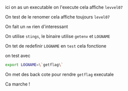 ici on as un executable on l'execute cela affiche `levvel07`

On test de le renomer cela affiche toujours `level07`

On fait un `nm`  rien d'interessant

On utilise `stings`, le binaire utilise `getenv` et `LOGNAME`

On tet de redefinir `LOGNAME` en `test` cela fonctione

on test avec 

```bash
export LOGNAME=\`getflag\`
```
On met des back cote pour rendre `getflag` executale

Ca marche !